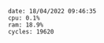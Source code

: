 

                date: 18/04/2022 09:46:35
                cpu: 0.1%
                ram: 18.9%
                cycles: 19620

                         